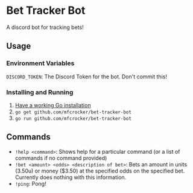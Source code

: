 # Bet Tracker Bot
A discord bot for tracking bets!

## Usage
### Environment Variables
`DISCORD_TOKEN`: The Discord Token for the bot. Don't commit this!

### Installing and Running
1. [Have a working Go installation](https://golang.org/doc/install)
2. `go get github.com/mfcrocker/bet-tracker-bot`
3. `go run github.com/mfcrocker/bet-tracker-bot`

## Commands
* `!help <command>`: Shows help for a particular command (or a list of commands if no command provided)
* `!bet <amount> <odds> <description of bet>`: Bets an amount in units (3.50u) or money ($3.50) at the specified odds on the specified bet. Currently does nothing with this information.
* `!ping`: Pong!
